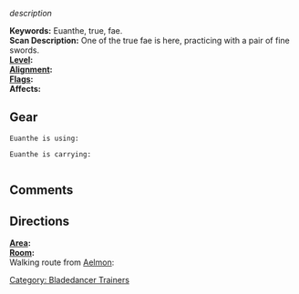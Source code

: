 *description*

**Keywords:** Euanthe, true, fae.  
**Scan Description:** One of the true fae is here, practicing with a
pair of fine swords.  
**[Level](Level.md "wikilink"):**  
**[Alignment](Alignment.md "wikilink"):**  
**[Flags](:Category:_Mob_Types.md "wikilink"):**  
**Affects:**  

## Gear

`Euanthe is using:`

`Euanthe is carrying:`  
`     `

## Comments

## Directions

**[Area](:Category:_Areas.md "wikilink"):**  
**[Room](:Category:_Rooms.md "wikilink"):**  
Walking route from [Aelmon](Aelmon.md "wikilink"):  

[Category: Bladedancer
Trainers](Category:_Bladedancer_Trainers "wikilink")
